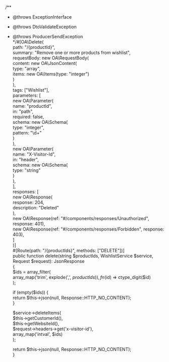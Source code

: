   
/**  
 * @throws ExceptionInterface  
 * @throws DtoValidateException  
 * @throws ProducerSendException  
 */#[OA\Delete(  
    path: "/{productId}",  
    summary: "Remove one or more products from wishlist",  
    requestBody: new OA\RequestBody(  
        content: new OA\JsonContent(  
            type: "array",  
            items: new OA\Items(type: "integer")  
        )  
    ),  
    tags: ["Wishlist"],  
    parameters: [  
        new OA\Parameter(  
            name: "productId",  
            in: "path",  
            required: false,  
            schema: new OA\Schema(  
                type: "integer",  
                pattern: "\d+"  
            )  
        ),  
        new OA\Parameter(  
            name: "X-Visitor-Id",  
            in: "header",  
            schema: new OA\Schema(  
                type: "string"  
            )  
        ),  
    ],  
    responses: [  
        new OA\Response(  
            response: 204,  
            description: "Deleted"  
        ),  
        new OA\Response(ref: "#/components/responses/Unauthorized", response: 401),  
        new OA\Response(ref: "#/components/responses/Forbidden", response: 403),  
    ]  
)]  
#[Route(path: "/{productIds}", methods: ["DELETE"])]  
public function delete(string $productIds, WishlistService $service, Request $request): JsonResponse  
{  
    $ids = array_filter(  
        array_map('trim', explode(',', $productIds)),  
        fn($id) => ctype_digit($id)  
    );  
  
    if (empty($ids)) {  
        return $this->json(null, Response::HTTP_NO_CONTENT);  
    }  
  
    $service->deleteItems(  
        $this->getCustomerId(),  
        $this->getWebsiteId(),  
        $request->headers->get('x-visitor-id'),  
        array_map('intval', $ids)  
    );  
  
    return $this->json(null, Response::HTTP_NO_CONTENT);  
}